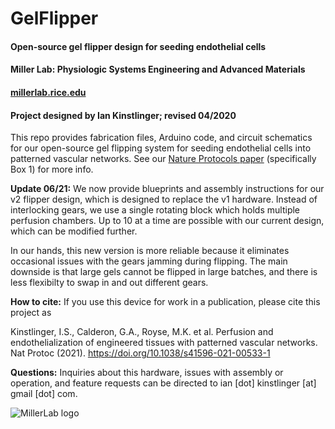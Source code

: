# GelFlipper
#### Open-source gel flipper design for seeding endothelial cells
#### Miller Lab: Physiologic Systems Engineering and Advanced Materials
#### [millerlab.rice.edu](http://millerlab.rice.edu)
#### Project designed by Ian Kinstlinger; revised 04/2020


This repo provides fabrication files, Arduino code, and circuit schematics for our open-source gel flipping system for seeding endothelial cells into patterned vascular networks. See our [Nature Protocols paper](https://rdcu.be/clcY7) (specifically Box 1) for more info.

**Update 06/21:** We now provide blueprints and assembly instructions for our v2 flipper design, which is designed to replace the v1 hardware. Instead of interlocking gears, we use a single rotating block which holds multiple perfusion chambers. Up to 10 at a time are possible with our current design, which can be modified further. 

In our hands, this new version is more reliable because it eliminates occasional issues with the gears jamming during flipping. The main downside is that large gels cannot be flipped in large batches, and there is less flexibilty to swap in and out different gears.

**How to cite:** If you use this device for work in a publication, please cite this project as

Kinstlinger, I.S., Calderon, G.A., Royse, M.K. et al. Perfusion and endothelialization of engineered tissues with patterned vascular networks. Nat Protoc (2021). https://doi.org/10.1038/s41596-021-00533-1


**Questions:** Inquiries about this hardware, issues with assembly or operation, and feature requests can be directed to ian [dot] kinstlinger [at] gmail [dot] com.



![MillerLab logo](https://github.com/MillerLabFTW/OpenSLS/blob/master/MillerLab_logo.jpg)
